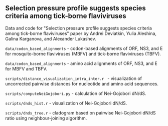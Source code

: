 ## Selection pressure profile suggests species criteria among tick-borne flaviviruses

Data and code for "Selection pressure profile suggests species criteria among tick-borne flaviviruses" paper by Andrei Deviatkin, Yulia Aleshina, Galina Karganova, and Alexander Lukashev.


`data/codon_based_alignments` - codon-based alignments of ORF, NS3, and E for mosquito-borne flaviviruses (MBFV) and tick-borne flaviviruses (TBFV).

`data/codon_based_alignments` - amino acid alignments of ORF, NS3, and E for MBFV and TBFV.

`scripts/distance_visualization_intra_inter.r ` - visualization of uncorrected pairwise distances for nucleotide and amino acid sequences.

`scripts/computeNeiGojobori.py` - calculation of Nei-Gojobori dN/dS.

`scripts/dnds_hist.r` - visualization of Nei-Gojobori dN/dS.

`scripts/dnds_tree.r` - cladogram based on pairwise Nei-Gojobori dN/dS ratio using neighbour-joining algorithm.


